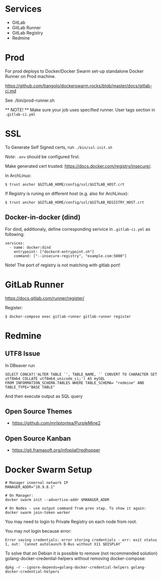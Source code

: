 
# Services
- GitLab
- GitLab Runner
- GitLab Registry
- Redmine

# Prod

For prod deploys to Docker/Docker Swarm set-up standalone Docker Runner on Prod machine.

https://github.com/tiangolo/dockerswarm.rocks/blob/master/docs/gitlab-ci.md

See ./bin/prod-runner.sh

** NOTE! ** Make sure your job uses specified runner. User tags section in `.gitlab-ci.yml`

# SSL

To Generate Self Signed certs, run `./bin/ssl-init.sh`

*Note*: `.env` should be configured first.

Make generated cert trusted: https://docs.docker.com/registry/insecure/.

In ArchLinux:
    
    $ trust anchor $GITLAB_HOME/config/ssl/$GITLAB_HOST.crt

If Registry is runing on different host (e.g. also for ArchLinux):

    $ trust anchor $GITLAB_HOME/config/ssl/$GITLAB_REGISTRY_HOST.crt

## Docker-in-docker (dind)

For dind, additionaly, define corresponding serivice in `.gitlab-ci.yml` as following:

    services:
      - name: docker:dind
        entrypoint: ["dockerd-entrypoint.sh"]
        command: ["--insecure-registry", "example.com:5000"]

Note! The port of registry is not matching with gitlab port!


# GitLab Runner

https://docs.gitlab.com/runner/register/

Register:

    $ docker-compose exec gitlab-runner gitlab-runner register


# Redmine

## UTF8 Issue

In DBeaver run

    SELECT CONCAT('ALTER TABLE `', TABLE_NAME, '` CONVERT TO CHARACTER SET utf8mb4 COLLATE utf8mb4_unicode_ci;') AS mySQL
    FROM INFORMATION_SCHEMA.TABLES WHERE TABLE_SCHEMA= "redmine" AND TABLE_TYPE="BASE TABLE"

And then execute output as SQL query

## Open Source Themes

- https://github.com/mrliptontea/PurpleMine2

## Open Source Kanban

- https://git.framasoft.org/infopiiaf/redhopper




# Docker Swarm Setup

    # Manager innernal network IP
    MANAGER_ADDR="10.9.8.1"

    # On Manager:
    docker swarm init --advertise-addr $MANAGER_ADDR

    # On Nodes - use output command from prev stap. To show it again:
    docker swarm join-token worker

You may need to login to Private Registry on each node from root.

You may not login because error:

    Error saving credentials: error storing credentials - err: exit status 1, out: `Cannot autolaunch D-Bus without X11 $DISPLAY`

To solve that on Debian it is possible to remove (not recommended solution) golang-docker-credential-helpers without removing docker-compose:

    dpkg -r --ignore-depends=golang-docker-credential-helpers golang-docker-credential-helpers

